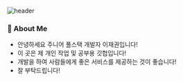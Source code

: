 ![header](https://capsule-render.vercel.app/api?type=soft&color=auto&height=300&section=header&text=Hi!%20I'm%20Jaekwon&fontSize=90)

### 🚀 About Me

- 안녕하세요 주니어 풀스택 개발자 이재권입니다!
- 이 곳은 제 개인 작업 및 공부용 깃헙입니다!
- 개발을 하여 사람들에게 좋은 서비스를 제공하는 것이 좋습니다!
- 잘 부탁드립니다!
